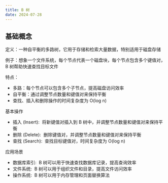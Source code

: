 ```yaml
---
title: B 树
date: 2024-07-28
---
```


## 基础概念

定义：一种自平衡的多路树，它用于存储和检索大量数据，特别适用于磁盘存储

例子：想象一个文件系统，每个节点代表一个磁盘块，每个节点包含多个键值对，B 树帮助快速查找目标文件

特点：

- 多路：每个节点可以包含多个子节点，提高磁盘访问效率
- 自平衡：通过调整节点数量和键值对来保持平衡
- 查找、插入和删除操作的时间复杂度为 O(log n)

基本操作

- 插入 (Insert):  将新键值对插入到 B 树中，并调整节点数量和键值对来保持平衡
- 删除 (Delete):  删除键值对，并调整节点数量和键值对来保持平衡
- 查找 (Search):  查找目标键值对，时间复杂度为 O(log n)

应用场景

- 数据库索引:  B 树可以用于快速查找数据库记录，提高查询效率
- 文件系统:  B 树可以用于组织文件和目录，提高文件访问效率
- 操作系统:  B 树可以用于内存管理和页面替换算法
